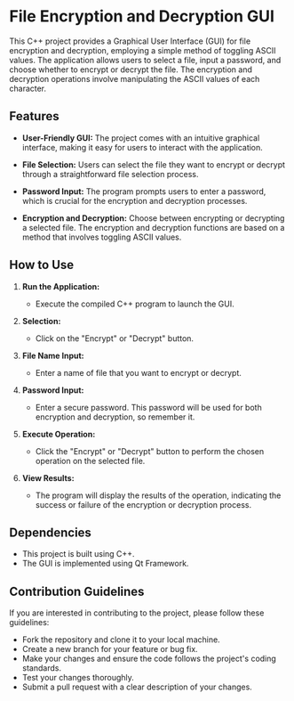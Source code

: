 # File Encryption and Decryption GUI

This C++ project provides a Graphical User Interface (GUI) for file encryption and decryption, employing a simple method of toggling ASCII values. The application allows users to select a file, input a password, and choose whether to encrypt or decrypt the file. The encryption and decryption operations involve manipulating the ASCII values of each character.

## Features

- **User-Friendly GUI:** The project comes with an intuitive graphical interface, making it easy for users to interact with the application.

- **File Selection:** Users can select the file they want to encrypt or decrypt through a straightforward file selection process.

- **Password Input:** The program prompts users to enter a password, which is crucial for the encryption and decryption processes.

- **Encryption and Decryption:** Choose between encrypting or decrypting a selected file. The encryption and decryption functions are based on a method that involves toggling ASCII values.

## How to Use

1. **Run the Application:**
   - Execute the compiled C++ program to launch the GUI.

2. **Selection:**
   - Click on the "Encrypt" or "Decrypt" button.
     
3. **File Name Input:**
   - Enter a name of file that you want to encrypt or decrypt.

3. **Password Input:**
   - Enter a secure password. This password will be used for both encryption and decryption, so remember it.
     
5. **Execute Operation:**
   - Click the "Encrypt" or "Decrypt" button to perform the chosen operation on the selected file.

6. **View Results:**
   - The program will display the results of the operation, indicating the success or failure of the encryption or decryption process.

## Dependencies

- This project is built using C++.
- The GUI is implemented using Qt Framework.

## Contribution Guidelines

If you are interested in contributing to the project, please follow these guidelines:

- Fork the repository and clone it to your local machine.
- Create a new branch for your feature or bug fix.
- Make your changes and ensure the code follows the project's coding standards.
- Test your changes thoroughly.
- Submit a pull request with a clear description of your changes.
